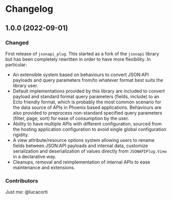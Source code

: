 # Changelog

## 1.0.0 (2022-09-01)

### Changed

First release of `jsonapi_plug`. This started as a fork of the `jsonapi` library but has been completely rewritten in order to have more flexibility. In particular:

- An extensible system based on behaviours to convert JSON:API payloads and query parameters from/to whatever format best suits the library user.
- Default implementations provided by this library are included to convert payload and standard format query parameters (fields, include) to an Ecto friendly format, which is probably the most common scenario for the data source of APIs in Phoenix based applications. Behaviours are also provided to preprocess non-standard specified query parameters (filter, page, sort) for ease of consumption by the user.
- Ability to have multiple APIs with different configuration, sourced from the hosting application configuration to avoid single global configuration rigidity.
- A view attribute/resource options system allowing users to rename fields between JSON:API payloads and internal data, customize serialization and deserialization of values directly from `JSONAPIPlug.View` in a declarative way.
- Cleanups, removal and reimplementation of internal APIs to ease maintenance and extensions.

### Contributors

Just me: @lucacorti

